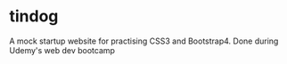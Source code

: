 # tindog
A mock startup website for practising CSS3 and Bootstrap4. Done during Udemy's web dev bootcamp
